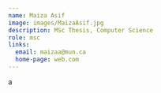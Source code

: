 ```yaml
---
name: Maiza Asif
image: images/MaizaAsif.jpg 
description: MSc Thesis, Computer Science
role: msc
links:
  email: maizaa@mun.ca
  home-page: web.com
---
```


a
